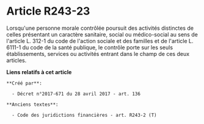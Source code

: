 # Article R243-23

Lorsqu'une personne morale contrôlée poursuit des activités distinctes de celles présentant un caractère sanitaire, social ou
médico-social au sens de l'article L. 312-1 du code de l'action sociale et des familles et de l'article L. 6111-1 du code de
la santé publique, le contrôle porte sur les seuls établissements, services ou activités entrant dans le champ de ces deux
articles.

**Liens relatifs à cet article**

	**Créé par**:

	  - Décret n°2017-671 du 28 avril 2017 - art. 136

	**Anciens textes**:

	  - Code des juridictions financières - art. R243-2 (T)
